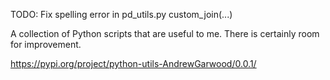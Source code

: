 TODO: Fix spelling error in pd_utils.py custom_join(...)

A collection of Python scripts that are useful to me. There is certainly room for improvement.

https://pypi.org/project/python-utils-AndrewGarwood/0.0.1/
